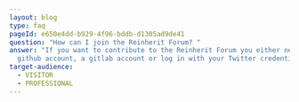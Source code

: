 ```yaml
---
layout: blog
type: faq
pageId: e650e4dd-b929-4f96-bddb-d1305ad9de41
question: "How can I join the Reinherit Forum? "
answer: "If you want to contribute to the Reinherit Forum you either need a
  github account, a gitlab account or log in with your Twitter credentials. "
target-audience:
  - VISITOR
  - PROFESSIONAL
---
```

